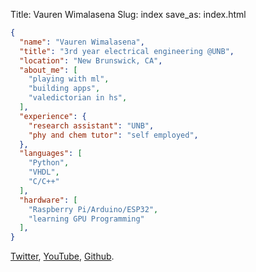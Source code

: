 Title: Vauren Wimalasena
Slug: index
save_as: index.html

```json
{
  "name": "Vauren Wimalasena",
  "title": "3rd year electrical engineering @UNB",
  "location": "New Brunswick, CA",
  "about_me": [
    "playing with ml",
    "building apps",
    "valedictorian in hs",
  ],
  "experience": {
    "research assistant": "UNB",
    "phy and chem tutor": "self employed",
  },
  "languages": [
    "Python",
    "VHDL",
    "C/C++"
  ],
  "hardware": [
    "Raspberry Pi/Arduino/ESP32",
    "learning GPU Programming"
  ],
}
```

[Twitter](tab:https://x.com/vaurenw), [YouTube](https://www.youtube.com/@vaurenw), [Github](https://github.com/vaurenw).


 

<meta name="twitter:card" content="summary_large_image">
<meta name="twitter:title" content="">